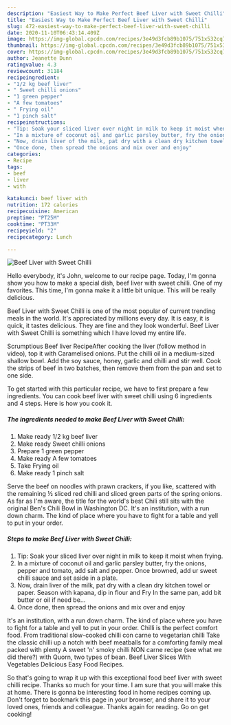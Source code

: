 ```yaml
---
description: "Easiest Way to Make Perfect Beef Liver with Sweet Chilli"
title: "Easiest Way to Make Perfect Beef Liver with Sweet Chilli"
slug: 472-easiest-way-to-make-perfect-beef-liver-with-sweet-chilli
date: 2020-11-10T06:43:14.409Z
image: https://img-global.cpcdn.com/recipes/3e49d3fcb89b1075/751x532cq70/beef-liver-with-sweet-chilli-recipe-main-photo.jpg
thumbnail: https://img-global.cpcdn.com/recipes/3e49d3fcb89b1075/751x532cq70/beef-liver-with-sweet-chilli-recipe-main-photo.jpg
cover: https://img-global.cpcdn.com/recipes/3e49d3fcb89b1075/751x532cq70/beef-liver-with-sweet-chilli-recipe-main-photo.jpg
author: Jeanette Dunn
ratingvalue: 4.3
reviewcount: 31184
recipeingredient:
- "1/2 kg beef liver"
- " Sweet chilli onions"
- "1 green pepper"
- "A few tomatoes"
- " Frying oil"
- "1 pinch salt"
recipeinstructions:
- "Tip: Soak your sliced liver over night in milk to keep it moist when frying."
- "In a mixture of coconut oil and garlic parsley butter, fry the onions, pepper and tomato, add salt and pepper. Once browned, add ur sweet chilli sauce and set aside in a plate."
- "Now, drain liver of the milk, pat dry with a clean dry kitchen towel or paper. Season with kapana, dip in flour and Fry In the same pan, add bit butter or oil if need be..."
- "Once done, then spread the onions and mix over and enjoy"
categories:
- Recipe
tags:
- beef
- liver
- with

katakunci: beef liver with 
nutrition: 172 calories
recipecuisine: American
preptime: "PT25M"
cooktime: "PT33M"
recipeyield: "2"
recipecategory: Lunch

---
```



![Beef Liver with Sweet Chilli](https://img-global.cpcdn.com/recipes/3e49d3fcb89b1075/751x532cq70/beef-liver-with-sweet-chilli-recipe-main-photo.jpg)

Hello everybody, it's John, welcome to our recipe page. Today, I'm gonna show you how to make a special dish, beef liver with sweet chilli. One of my favorites. This time, I'm gonna make it a little bit unique. This will be really delicious.

Beef Liver with Sweet Chilli is one of the most popular of current trending meals in the world. It's appreciated by millions every day. It is easy, it is quick, it tastes delicious. They are fine and they look wonderful. Beef Liver with Sweet Chilli is something which I have loved my entire life.

Scrumptious Beef liver RecipeAfter cooking the liver (follow method in video), top it with Caramelised onions. Put the chilli oil in a medium-sized shallow bowl. Add the soy sauce, honey, garlic and chilli and stir well. Cook the strips of beef in two batches, then remove them from the pan and set to one side.


To get started with this particular recipe, we have to first prepare a few ingredients. You can cook beef liver with sweet chilli using 6 ingredients and 4 steps. Here is how you cook it.

<!--inarticleads1-->

##### The ingredients needed to make Beef Liver with Sweet Chilli:

1. Make ready 1/2 kg beef liver
1. Make ready  Sweet chilli onions
1. Prepare 1 green pepper
1. Make ready A few tomatoes
1. Take  Frying oil
1. Make ready 1 pinch salt


Serve the beef on noodles with prawn crackers, if you like, scattered with the remaining ½ sliced red chilli and sliced green parts of the spring onions. As far as I&#39;m aware, the title for the world&#39;s best Chili still sits with the original Ben&#39;s Chili Bowl in Washington DC. It&#39;s an institution, with a run down charm. The kind of place where you have to fight for a table and yell to put in your order. 

<!--inarticleads2-->

##### Steps to make Beef Liver with Sweet Chilli:

1. Tip: Soak your sliced liver over night in milk to keep it moist when frying.
1. In a mixture of coconut oil and garlic parsley butter, fry the onions, pepper and tomato, add salt and pepper. Once browned, add ur sweet chilli sauce and set aside in a plate.
1. Now, drain liver of the milk, pat dry with a clean dry kitchen towel or paper. Season with kapana, dip in flour and Fry In the same pan, add bit butter or oil if need be...
1. Once done, then spread the onions and mix over and enjoy


It&#39;s an institution, with a run down charm. The kind of place where you have to fight for a table and yell to put in your order. Chilli is the perfect comfort food. From traditional slow-cooked chilli con carne to vegetarian chilli Take the classic chilli up a notch with beef meatballs for a comforting family meal packed with plenty A sweet &#39;n&#39; smoky chilli NON carne recipe (see what we did there?) with Quorn, two types of bean. Beef Liver Slices With Vegetables Delicious Easy Food Recipes. 

So that's going to wrap it up with this exceptional food beef liver with sweet chilli recipe. Thanks so much for your time. I am sure that you will make this at home. There is gonna be interesting food in home recipes coming up. Don't forget to bookmark this page in your browser, and share it to your loved ones, friends and colleague. Thanks again for reading. Go on get cooking!
